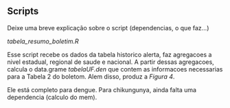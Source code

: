 ## Scripts

Deixe uma breve explicação sobre o script (dependencias, o que faz...)

*tabela_resumo_boletim.R*

Esse script recebe os dados da tabela historico alerta, faz agregacoes a nivel estadual, regional de saude e nacional. 
A partir dessas agregacoes, calcula o data.grame *tabelaUF.den* que contem as informacoes necessarias para a Tabela 2 do boletom. Alem disso, produz a *Figura 4*.

Ele está completo para dengue. Para chikungunya, ainda falta uma dependencia (calculo do mem). 

